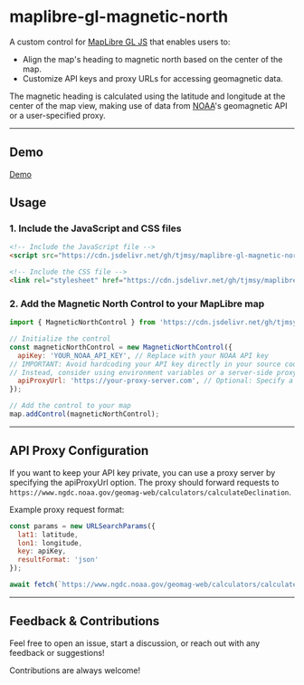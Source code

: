 # maplibre-gl-magnetic-north

A custom control for [MapLibre GL JS](https://github.com/maplibre/maplibre-gl-js/) that enables users to:
- Align the map's heading to magnetic north based on the center of the map.
- Customize API keys and proxy URLs for accessing geomagnetic data.

The magnetic heading is calculated using the latitude and longitude at the center of the map view, making use of data from [NOAA](https://www.ngdc.noaa.gov/geomag/calculators/magcalc.shtml)'s geomagnetic API or a user-specified proxy.

---

## Demo  
[Demo](https://tjmsy.github.io/maplibre-gl-magnetic-north/)

## Usage  

### 1. Include the JavaScript and CSS files  

```html
<!-- Include the JavaScript file -->
<script src="https://cdn.jsdelivr.net/gh/tjmsy/maplibre-gl-magnetic-north@v0.1.0/src/maplibre-gl-magnetic-north.js"></script>

<!-- Include the CSS file -->
<link rel="stylesheet" href="https://cdn.jsdelivr.net/gh/tjmsy/maplibre-gl-magnetic-north@v0.1.0/src/maplibre-gl-magnetic-north.css" />
```

### 2. Add the Magnetic North Control to your MapLibre map

```javascript
import { MagneticNorthControl } from 'https://cdn.jsdelivr.net/gh/tjmsy/maplibre-gl-magnetic-north@v0.1.0/src/maplibre-gl-magnetic-north.js';

// Initialize the control
const magneticNorthControl = new MagneticNorthControl({
  apiKey: 'YOUR_NOAA_API_KEY', // Replace with your NOAA API key
// IMPORTANT: Avoid hardcoding your API key directly in your source code if sharing the project publicly.
// Instead, consider using environment variables or a server-side proxy for better security.
  apiProxyUrl: 'https://your-proxy-server.com', // Optional: Specify a proxy URL
});

// Add the control to your map
map.addControl(magneticNorthControl);
```

---

## API Proxy Configuration

If you want to keep your API key private, you can use a proxy server by specifying the apiProxyUrl option. The proxy should forward requests to `https://www.ngdc.noaa.gov/geomag-web/calculators/calculateDeclination`.

Example proxy request format:
```javascript
const params = new URLSearchParams({
  lat1: latitude,
  lon1: longitude,
  key: apiKey,
  resultFormat: 'json'
});

await fetch(`https://www.ngdc.noaa.gov/geomag-web/calculators/calculateDeclination?${params.toString()}`);
```

---

## Feedback & Contributions

Feel free to open an issue, start a discussion, or reach out with any feedback or suggestions!

Contributions are always welcome!
